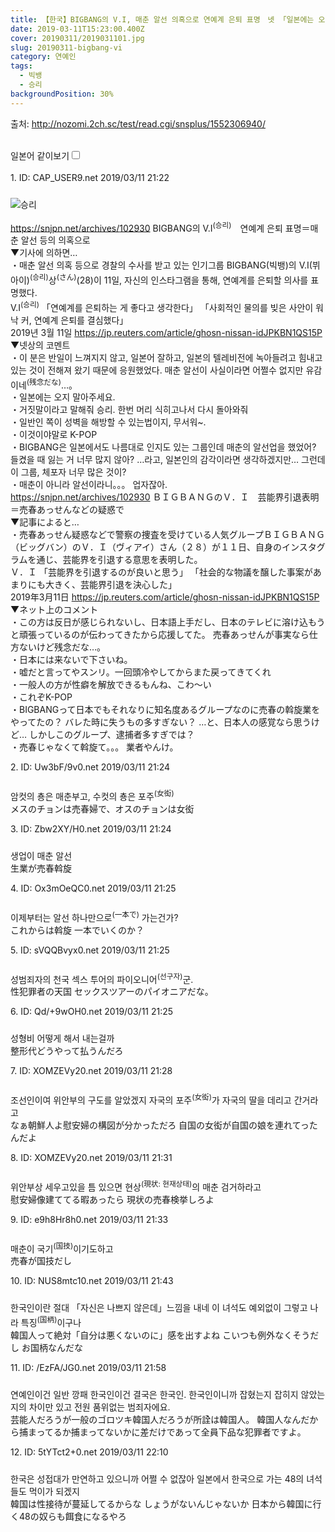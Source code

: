 ```yaml
---
title: 【한국】BIGBANG의 V.I, 매춘 알선 의혹으로 연예계 은퇴 표명　넷 「일본에는 오지 말아주세요」「이 그룹, 체포자 너무 많다
date: 2019-03-11T15:23:00.400Z
cover: 20190311/2019031101.jpg
slug: 20190311-bigbang-vi
category: 연예인
tags:
  - 빅뱅
  - 승리
backgroundPosition: 30%
---
```

<div><p class="source">출처: <a href="http://nozomi.2ch.sc/test/read.cgi/snsplus/1552306940/" target="_blank" rel="noopener nofollow noreferrer">http://nozomi.2ch.sc/test/read.cgi/snsplus/1552306940/</a></p><br><label for="twolang">일본어 같이보기</label><input type="checkbox" id="twolang"><br><br><div class="commentbox0"><div class="content1"><div class="id">1. ID: <span class="op">CAP_USER9.net</span> <span title="2019/03/11(月) 21:22:20.62">2019/03/11 21:22</span></div><div style="padding-top: 10px;">

![승리](/assets/20190311/2019031102.jpg "승리")<p class="content"><a class="vglnk" href="https://snjpn.net/archives/102930" rel="nofollow"><span>https</span><span>://</span><span>snjpn</span><span>.</span><span>net</span><span>/</span><span>archives</span><span>/</span><span>102930</span></a>
BIGBANG의 V.I<sup>(승리)</sup>　연예계 은퇴 표명＝매춘 알선 등의 의혹으로<br>
▼기사에 의하면…<br>
・매춘 알선 의혹 등으로 경찰의 수사를 받고 있는 인기그룹 BIGBANG(빅뱅)의 V.I(뷔아이)<sup>(승리)</sup>상<sup>(さん)</sup>(28)이 11일, 자신의 인스타그램을 통해, 연예계를 은퇴할 의사를 표명했다.<br>
V.I<sup>(승리)</sup>
「연예계를 은퇴하는 게 좋다고 생각한다」
「사회적인 물의를 빚은 사안이 워낙 커, 연예계 은퇴를 결심했다」<br>
2019년 3월 11일
<a class="vglnk" href="https://jp.reuters.com/article/ghosn-nissan-idJPKBN1QS15P" rel="nofollow"><span>https</span><span>://</span><span>jp</span><span>.</span><span>reuters</span><span>.</span><span>com</span><span>/</span><span>article</span><span>/</span><span>ghosn</span><span>-</span><span>nissan</span><span>-</span><span>idJPKBN1QS15P</span></a><br>
▼넷상의 코멘트<br>
・이 분은 반일이 느껴지지 않고, 일본어 잘하고, 일본의 텔레비전에 녹아들려고 힘내고 있는 것이 전해져 왔기 때문에 응원했었다. 매춘 알선이 사실이라면 어쩔수 없지만 유감이네<sup>(残念だな)</sup>…。<br>
・일본에는 오지 말아주세요.<br>
・거짓말이라고 말해줘 승리. 한번 머리 식히고나서 다시 돌아와줘<br>
・일반인 쪽이 성벽을 해방할 수 있는법이지, 무서워~.<br>
・이것이야말로 K-POP<br>
・BIGBANG은 일본에서도 나름대로 인지도 있는 그룹인데 매춘의 알선업을 했었어? 들켰을 때 잃는 거 너무 많지 않아? …라고, 일본인의 감각이라면 생각하겠지만… 그런데 이 그룹, 체포자 너무 많은 것이?<br>
・매춘이 아니라 알선이라니。。。 업자잖아.<br><span class="jp"><a class="vglnk" href="https://snjpn.net/archives/102930" rel="nofollow"><span>https</span><span>://</span><span>snjpn</span><span>.</span><span>net</span><span>/</span><span>archives</span><span>/</span><span>102930</span></a>
ＢＩＧＢＡＮＧのＶ．Ｉ　芸能界引退表明＝売春あっせんなどの疑惑で<br>
▼記事によると…<br>
・売春あっせん疑惑などで警察の捜査を受けている人気グループＢＩＧＢＡＮＧ（ビッグバン）のＶ．Ｉ（ヴィアイ）さん（２８）が１１日、自身のインスタグラムを通じ、芸能界を引退する意思を表明した。<br>
Ｖ．Ｉ
「芸能界を引退するのが良いと思う」
「社会的な物議を醸した事案があまりにも大きく、芸能界引退を決心した」<br>
2019年3月11日
<a class="vglnk" href="https://jp.reuters.com/article/ghosn-nissan-idJPKBN1QS15P" rel="nofollow"><span>https</span><span>://</span><span>jp</span><span>.</span><span>reuters</span><span>.</span><span>com</span><span>/</span><span>article</span><span>/</span><span>ghosn</span><span>-</span><span>nissan</span><span>-</span><span>idJPKBN1QS15P</span></a><br>
▼ネット上のコメント<br>
・この方は反日が感じられないし、日本語上手だし、日本のテレビに溶け込もうと頑張っているのが伝わってきたから応援してた。 売春あっせんが事実なら仕方ないけど残念だな…。<br>
・日本には来ないで下さいね。<br>
・嘘だと言ってやスンリ。一回頭冷やしてからまた戻ってきてくれ<br>
・一般人の方が性癖を解放できるもんね、こわ〜い<br>
・これぞK-POP<br>
・BIGBANGって日本でもそれなりに知名度あるグループなのに売春の斡旋業をやってたの？ バレた時に失うもの多すぎない？ …と、日本人の感覚なら思うけど… しかしこのグループ、逮捕者多すぎでは？<br>
・売春じゃなくて斡旋て。。。 業者やんけ。</span> </p></div><div class="content2"><div class="id">2. ID: <span>Uw3bF/9v0.net</span> <span title="2019/03/11(月) 21:24:14.49">2019/03/11 21:24</span></div><div style="padding-top: 10px;"><p class="content">암컷의 춍은 매춘부고, 수컷의 춍은 포주<sup>(女衒)</sup><br><span class="jp">メスのチョンは売春婦で、オスのチョンは女衒</span> </p></div></div></div></div><div class="commentbox1"><div class="content1"><div class="id">3. ID: <span>Zbw2XY/H0.net</span> <span title="2019/03/11(月) 21:24:37.31">2019/03/11 21:24</span></div><div style="padding-top: 10px;"><p class="content">생업이 매춘 알선<br><span class="jp">生業が売春斡旋</span> </p></div></div></div><div class="commentbox1"><div class="content1"><div class="id">4. ID: <span>Ox3mOeQC0.net</span> <span title="2019/03/11(月) 21:25:09.69">2019/03/11 21:25</span></div><div style="padding-top: 10px;"><p class="content">이제부터는 알선 하나만으로<sup>(一本で)</sup> 가는건가?<br><span class="jp">これからは斡旋 一本でいくのか？</span> </p></div></div></div><div class="commentbox1"><div class="content1"><div class="id">5. ID: <span>sVQQBvyx0.net</span> <span title="2019/03/11(月) 21:25:33.15">2019/03/11 21:25</span></div><div style="padding-top: 10px;"><p class="content">성범죄자의 천국
섹스 투어의 파이오니어<sup>(선구자)</sup>군.<br><span class="jp">性犯罪者の天国
セックスツアーのパイオニアだな。</span> </p></div></div></div><div class="commentbox1"><div class="content1"><div class="id">6. ID: <span>Qd/+9wOH0.net</span> <span title="2019/03/11(月) 21:25:33.55">2019/03/11 21:25</span></div><div style="padding-top: 10px;"><p class="content">성형비 어떻게 해서 내는걸까<br><span class="jp">整形代どうやって払うんだろ</span> </p></div></div></div><div class="commentbox1"><div class="content1"><div class="id">7. ID: <span>XOMZEVy20.net</span> <span title="2019/03/11(月) 21:28:12.29">2019/03/11 21:28</span></div><div style="padding-top: 10px;"><p class="content">조선인이여 위안부의 구도를 알았겠지
자국의 포주<sup>(女衒)</sup>가 자국의 딸을 데리고 간거라고<br><span class="jp">なぁ朝鮮人よ慰安婦の構図が分かっただろ
自国の女衒が自国の娘を連れてったんだよ</span> </p></div></div></div><div class="commentbox1"><div class="content1"><div class="id">8. ID: <span>XOMZEVy20.net</span> <span title="2019/03/11(月) 21:31:33.83">2019/03/11 21:31</span></div><div style="padding-top: 10px;"><p class="content">위안부상 세우고있을 틈 있으면
현상<sup>(現状: 현재상태)</sup>의 매춘 검거하라고<br><span class="jp">慰安婦像建ててる暇あったら
現状の売春検挙しろよ</span> </p></div></div></div><div class="commentbox1"><div class="content1"><div class="id">9. ID: <span>e9h8Hr8h0.net</span> <span title="2019/03/11(月) 21:33:53.30">2019/03/11 21:33</span></div><div style="padding-top: 10px;"><p class="content">매춘이 국기<sup>(国技)</sup>이기도하고<br><span class="jp">売春が国技だし</span> </p></div></div></div><div class="commentbox1"><div class="content1"><div class="id">10. ID: <span>NUS8mtc10.net</span> <span title="2019/03/11(月) 21:43:27.80">2019/03/11 21:43</span></div><div style="padding-top: 10px;"><p class="content">한국인이란 절대 「자신은 나쁘지 않은데」느낌을 내네 이 녀석도 예외없이 그렇고 나라 특징<sup>(国柄)</sup>이구나<br><span class="jp">韓国人って絶対「自分は悪くないのに」感を出すよね こいつも例外なくそうだし お国柄なんだな</span> </p></div></div></div><div class="commentbox1"><div class="content1"><div class="id">11. ID: <span>/EzFA/JG0.net</span> <span title="2019/03/11(月) 21:58:51.56">2019/03/11 21:58</span></div><div style="padding-top: 10px;"><p class="content">연예인이건 일반 깡패 한국인이건 결국은 한국인.
한국인이니까 잡혔는지 잡히지 않았는지의 차이만 있고 전원 품위없는 범죄자에요.<br><span class="jp">芸能人だろうが一般のゴロツキ韓国人だろうが所詮は韓国人。
韓国人なんだから捕まってるか捕まってないかに差だけであって全員下品な犯罪者ですよ。</span> </p></div></div></div><div class="commentbox1"><div class="content1"><div class="id">12. ID: <span>5tYTct2+0.net</span> <span title="2019/03/11(月) 22:10:34.32">2019/03/11 22:10</span></div><div style="padding-top: 10px;"><p class="content">한국은 성접대가 만연하고 있으니까
어쩔 수 없잖아
일본에서 한국으로 가는 48의 녀석들도 먹이가 되겠지<br><span class="jp">韓国は性接待が蔓延してるからな
しょうがないんじゃないか
日本から韓国に行く48の奴らも餌食になるやろ</span> </p></div></div></div></div>
